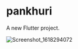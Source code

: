 # pankhuri

A new Flutter project.

![Screenshot_1618294072](https://user-images.githubusercontent.com/38524076/114505183-9e77d380-9c4d-11eb-991f-ebdf0ad097df.png)

